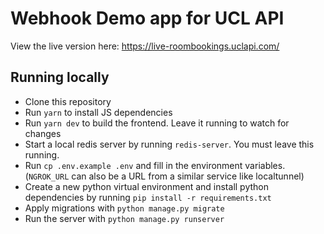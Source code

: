 # Webhook Demo app for UCL API

View the live version here: https://live-roombookings.uclapi.com/

## Running locally
- Clone this repository
- Run `yarn` to install JS dependencies
- Run `yarn dev` to build the frontend. Leave it running to watch for changes
- Start a local redis server by running `redis-server`. You must leave this running.
- Run `cp .env.example .env` and fill in the environment variables. (`NGROK_URL` can also be a URL from a similar service like localtunnel)
- Create a new python virtual environment and install python dependencies by running `pip install -r requirements.txt`
- Apply migrations with `python manage.py migrate`
- Run the server with `python manage.py runserver`
